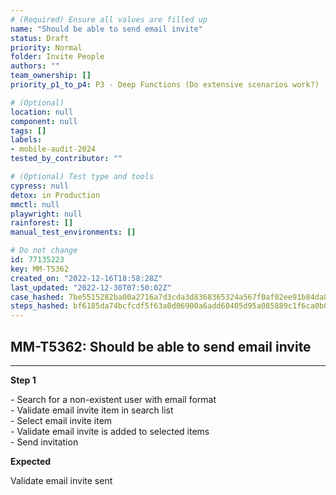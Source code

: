 ```yaml
---
# (Required) Ensure all values are filled up
name: "Should be able to send email invite"
status: Draft
priority: Normal
folder: Invite People
authors: ""
team_ownership: []
priority_p1_to_p4: P3 - Deep Functions (Do extensive scenarios work?)

# (Optional)
location: null
component: null
tags: []
labels:
- mobile-audit-2024
tested_by_contributor: ""

# (Optional) Test type and tools
cypress: null
detox: in Production
mmctl: null
playwright: null
rainforest: []
manual_test_environments: []

# Do not change
id: 77135223
key: MM-T5362
created_on: "2022-12-16T18:58:28Z"
last_updated: "2022-12-30T07:50:02Z"
case_hashed: 7be5515282ba00a2716a7d3cda3d8368365324a567f0af02ee91b84da8da23688689362ad191849d2827b2c2f19f02c2
steps_hashed: bf6185da74bcfcdf5f63a0d06900a6add60405d95a085889c1f6ca0b04c0c7cdd20588876a7e21cc84c7ce367f119f45
---
```


<!-- (Auto-generated) Based on frontmatter's "key" and "name" -->

## MM-T5362: Should be able to send email invite

---

**Step 1**

\- Search for a non-existent user with email format\
\- Validate email invite item in search list\
\- Select email invite item\
\- Validate email invite is added to selected items\
\- Send invitation

**Expected**

Validate email invite sent
